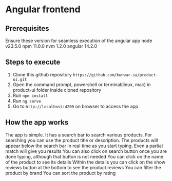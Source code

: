 # Angular frontend

## Prerequisites

Ensure these version for seamless execution of the angular app
node v23.5.0
npm 11.0.0
nvm 1.2.0
angular 14.2.0

## Steps to execute

1. Clone this github repository `https://github.com/kunwar-sa/product-ui.git`
2. Open the command prompt, powershell or terminal(linux, mac) in product-ui folder inside cloned repository
3. Run `npm install`
4. Run `ng serve`
5. Go to `http://localhost:4200` on browser to access the app

## How the app works

The app is simple. It has a search bar to search various products.
For searching you can use the product title or description.
The products will appear below the search bar in real time as you start typing.
Even a partial match will give you results
You can also click on search button once you are done typing, although that button is not needed
You can click on the name of the product to see its details
Within the details you can click on the show reviews button at the bottom to see the product reviews
You can filter the product by brand
You can sort the product by rating
